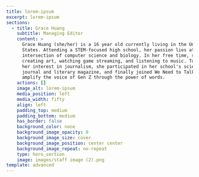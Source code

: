 ```yaml
---
title: lorem-ipsum
excerpt: lorem-ipsum
sections:
  - title: Grace Huang
    subtitle: Managing Editor
    content: >
      Grace Huang (she/her) is a 16 year old currently living in the United
      States. Attending a STEM-focused high school, her passion lies at the
      intersection of computer science and biology. In her free time, she enjoys
      creating art, watching game streaming, and listening to music. To pursue
      her interest in journalism, she participated in her school's science
      journal and literary magazine, and finally joined We Need to Talk to
      amplify the voice of Gen Z through the power of words.
    actions: []
    image_alt: lorem-ipsum
    media_position: left
    media_width: fifty
    align: left
    padding_top: medium
    padding_bottom: medium
    has_border: false
    background_color: none
    background_image_opacity: 0
    background_image_size: cover
    background_image_position: center center
    background_image_repeat: no-repeat
    type: hero_section
    image: images/staff image (2).png
template: advanced
---
```

